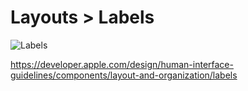 # Layouts > Labels

![Labels](https://developer.apple.com/design/human-interface-guidelines/images/thumbnails/components/labels-thumbnail_2x.png)

https://developer.apple.com/design/human-interface-guidelines/components/layout-and-organization/labels